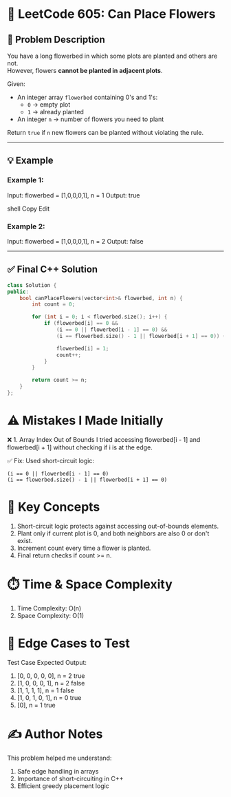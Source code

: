 # 🌼 LeetCode 605: Can Place Flowers

## 📘 Problem Description

You have a long flowerbed in which some plots are planted and others are not.  
However, flowers **cannot be planted in adjacent plots**.

Given:
- An integer array `flowerbed` containing 0's and 1's:
  - `0` → empty plot
  - `1` → already planted
- An integer `n` → number of flowers you need to plant

Return `true` if `n` new flowers can be planted without violating the rule.

---

## 💡 Example

### Example 1:
Input: flowerbed = [1,0,0,0,1], n = 1
Output: true

shell
Copy
Edit

### Example 2:
Input: flowerbed = [1,0,0,0,1], n = 2
Output: false

---

## ✅ Final C++ Solution

```cpp
class Solution {
public:
    bool canPlaceFlowers(vector<int>& flowerbed, int n) {
        int count = 0;

        for (int i = 0; i < flowerbed.size(); i++) {
            if (flowerbed[i] == 0 &&
                (i == 0 || flowerbed[i - 1] == 0) &&
                (i == flowerbed.size() - 1 || flowerbed[i + 1] == 0)) {

                flowerbed[i] = 1;
                count++;
            }
        }

        return count >= n;
    }
};
```

# ⚠️ Mistakes I Made Initially

❌ 1. Array Index Out of Bounds
I tried accessing flowerbed[i - 1] and flowerbed[i + 1] without checking if i is at the edge.

✅ Fix:
Used short-circuit logic:
```
(i == 0 || flowerbed[i - 1] == 0)
(i == flowerbed.size() - 1 || flowerbed[i + 1] == 0)
```

# 🧠 Key Concepts

1. Short-circuit logic protects against accessing out-of-bounds elements.
2. Plant only if current plot is 0, and both neighbors are also 0 or don't exist.
3. Increment count every time a flower is planted.
4. Final return checks if count >= n.

# ⏱️ Time & Space Complexity

1. Time Complexity: O(n)
2. Space Complexity: O(1)

# 🧪 Edge Cases to Test

Test Case	Expected Output:
1. [0, 0, 0, 0, 0], n = 2	true
2. [1, 0, 0, 0, 1], n = 2	false
3. [1, 1, 1, 1], n = 1	false
4. [1, 0, 1, 0, 1], n = 0	true
5. [0], n = 1	true

# ✍️ Author Notes

This problem helped me understand:

1. Safe edge handling in arrays
2. Importance of short-circuiting in C++
3. Efficient greedy placement logic
